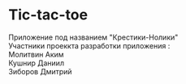 # Tic-tac-toe<br>
Приложение под названием "Крестики-Нолики"<br>
Участники проеккта разработки приложения :<br>
Молитвин Аким<br>
Кушнир Даниил<br>
Зиборов Дмитрий <br>
